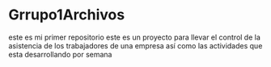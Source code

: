 # Grrupo1Archivos
este es mi primer repositorio
este es un proyecto para llevar el control de la asistencia de los trabajadores de una empresa así como las actividades que esta desarrollando por semana 
